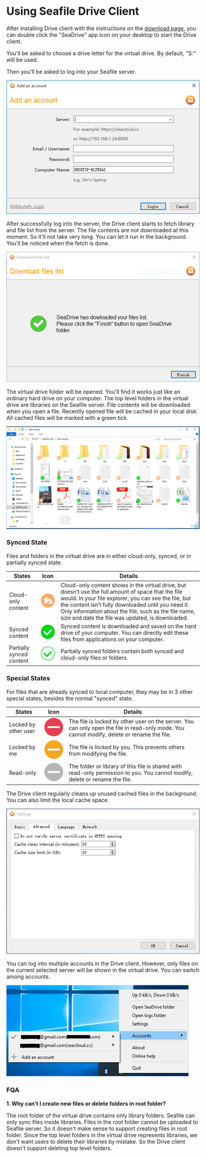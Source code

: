 # Using Seafile Drive Client

After installing Drive client with the instructions on the [download page](https://www.seafile.com/en/download/), you can double click the "SeaDrive" app icon on your desktop to start the Drive client.

You'll be asked to choose a drive letter for the virtual drive. By default, "S:" will be used.

Then you'll be asked to log into your Seafile server.

![Drive client login](./imgs/drive-login.png)

After successfully log into the server, the Drive client starts to fetch library and file list from the server. The file contents are not downloaded at this moment. So it'll not take very long. You can let it run in the background. You'll be noticed when the fetch is done.

![Drive client fetch files](./imgs/drive-fetch-finish.png)

The virtual drive folder will be opened. You'll find it works just like an ordinary hard drive on your computer. The top level folders in the virtual drive are libraries on the Seafile server. File contents will be downloaded when you open a file. Recently opened file will be cached in your local disk. All cached files will be marked with a green tick.

![Drive window](./imgs/drive.png)

### Synced State

Files and folders in the virtual drive are in either cloud-only, synced, or in partially synced state.

|States |Icon 	|Details|
|---	|---	|---	|
|Cloud-only content|![cloud-only icon](./imgs/cloud.png)|Cloud-only content shows in the virtual drive, but doesn’t use the full amount of space that the file would. In your file explorer, you can see the file, but the content isn’t fully downloaded until you need it. Only information about the file, such as the file name, size and date the file was updated, is downloaded.|
|Synced content|![synced icon](./imgs/synced.png)|Synced content is downloaded and saved on the hard drive of your computer. You can directly edit these files from applications on your computer.|
|Partially synced content|![partial synced icon](./imgs/partial-synced.png)|Partially synced folders contain both synced and cloud-only files or folders.|

### Special States

For files that are already synced to local computer, they may be in 3 other special states, besides the normal "synced" state.

|States |Icon 	|Details|
|---	|---	|---	|
|Locked by other user|![locked icon](./imgs/locked.png)|The file is locked by other user on the server. You can only open the file in read-only mode. You cannot modify, delete or rename the file.|
|Locked by me|![locked by me icon](./imgs/locked-by-me.png)|The file is locked by you. This prevents others from modifying the file.|
|Read-only|![read only icon](./imgs/read-only.png)|The folder or library of this file is shared with read-only permission to you. You cannot modify, delete or rename the file.|

The Drive client regularly cleans up unused cached files in the background. You can also limit the local cache space.

![Drive cache settings](./imgs/drive-cache-setting.png)

You can log into multiple accounts in the Drive client. However, only files on the current selected server will be shown in the virtual drive. You can switch among accounts.

![Drive client accounts](./imgs/drive-accounts.png)

### FQA

**1\. Why can't I create new files or delete folders in root folder?**

The root folder of the virtual drive contains only library folders. Seafile can only sync files inside libraries. Files in the root folder cannot be uploaded to Seafile server. So it doesn't make sense to support creating files in root folder. Since the top level folders in the virtual drive represents libraries, we don't want users to delete their libraries by mistake. So the Drive client doesn't support deleting top level folders.